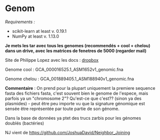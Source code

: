 # Genom

*Requirements :*
- scikit-learn at least v. 0.19.1
- NumPy at least v. 1.13.0


**Je mets les tar avec tous les genomes (recommendés + cool + chelou) dans un drive, avec les matrices de fenetres de 5000 (regarder mail)**

Site de Philippe Lopez avec les docs : [dropbox](https://www.dropbox.com/sh/aqho0hj0j4b56yx/AABVNUZr___mmF2fvKR95FNma?dl=0)

Genome cool : GCA\_000016525.1\_ASM1652v1\_genomic.fna

Genome chelou : GCA\_001889405.1\_ASM188940v1\_genomic.fna

**Commentaire** : On prend pour la plupart uniquement la premiere sequence fasta des fichiers fasta, c'est souvent bien le genome de l'espece, mais parfois ya un "chromosome 2"? Qu'est-ce que c'est?? (sinon ya des plasmides) - peut être peu importe vu que la signature génomique est sensée être représentée par toute partie de son génome.

Dans la base de données ya ptet des trucs zarbis pour les génomes doublés (bactéries)

NJ vient de https://github.com/JoshuaDavid/Neighbor_Joining
